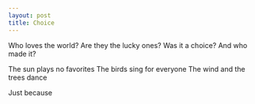 ```yaml
---
layout: post
title: Choice
---
```


Who loves the world?
Are they the lucky ones?
Was it a choice?
And who made it?

The sun plays no favorites
The birds sing for everyone
The wind and the trees dance

Just because
